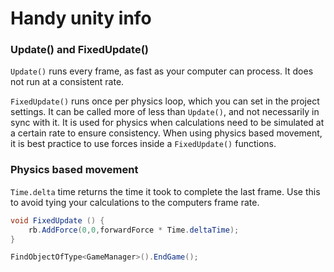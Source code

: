 # Handy unity info

### Update() and FixedUpdate()

`Update()` runs every frame, as fast as your computer can process. It does not run at a consistent rate.

`FixedUpdate()` runs once per physics loop, which you can set in the project settings. It can be called more of less than `Update()`, and not necessarily in sync with it. It is used for physics when calculations need to be simulated at a certain rate to ensure consistency. When using physics based movement, it is best practice to use forces inside a `FixedUpdate()` functions.

### Physics based movement

`Time.delta` time returns the time it took to complete the last frame. Use this to avoid tying your calculations to the computers frame rate.
 
```C#
void FixedUpdate () {
	rb.AddForce(0,0,forwardForce * Time.deltaTime);
}
```

```C#
FindObjectOfType<GameManager>().EndGame();
```